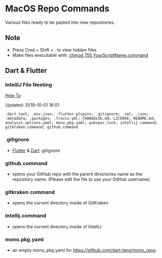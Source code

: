 # MacOS Repo Commands
Various files ready to be pasted into new repositories.

## Note
- Press Cmd + Shift + . to view hidden files
- Make files executable with: [chmod 755 YourScriptName.command](https://support.apple.com/de-de/guide/terminal/apdd100908f-06b3-4e63-8a87-32e71241bab4/mac)

## Dart & Flutter

### IntelliJ File Nesting

[How To](https://medium.com/@modulovalue/clean-up-your-dart-flutter-projects-with-this-one-awesome-intellij-feature-fba96bcd85ad)

Updated: 2019-10-01 16:01
```
.dart_tool; .env.json; .flutter-plugins; .gitignore; .iml; .json; .metadata; .packages; .travis.yml; CHANGELOG.md; LICENSE; README.md; analysis_options.yaml; mono_pkg.yaml; pubspec.lock; intellij.command; gitkraken.command; github.command
```

### .gitignore
- [Flutter](https://www.google.com/url?sa=t&rct=j&q=&esrc=s&source=web&cd=1&ved=2ahUKEwi9u6vTlcnlAhXMGewKHVfBBE0QFjAAegQIHRAB&url=https%3A%2F%2Fgithub.com%2Fflutter%2Fflutter%2Fblob%2Fmaster%2F.gitignore&usg=AOvVaw0FYLrxHPb6Enk_W3j2NjNG) & [Dart](https://github.com/github/gitignore/blob/master/Dart.gitignore) .gitignore

### github.command
- opens your GitHub repo with the parent directories name as the repository name. (Please edit the file to use your GitHub username)

### gitkraken.command
- opens the current directory inside of GitKraken

### intellij.command
- opens the current directory inside of IntelliJ

### mono.pkg.yaml
- an empty mono_pkg.yaml for https://github.com/dart-lang/mono_repo.
